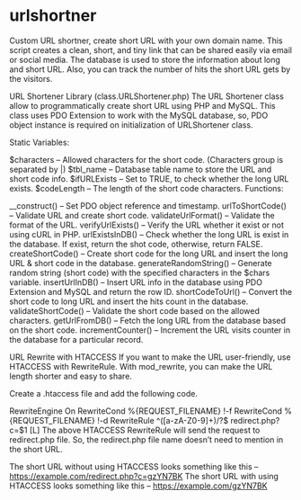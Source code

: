 # urlshortner
Custom URL shortner, create short URL with your own domain name.
This script creates a clean, short, and tiny link that can be shared easily via email or social media. The database is used to store the information about long and short URL. Also, you can track the number of hits the short URL gets by the visitors.

URL Shortener Library (class.URLShortener.php)
The URL Shortener class allow to programmatically create short URL using PHP and MySQL. This class uses PDO Extension to work with the MySQL database, so, PDO object instance is required on initialization of URLShortener class.

Static Variables:

$characters – Allowed characters for the short code. (Characters group is separated by |)
$tbl_name – Database table name to store the URL and short code info.
$ifURLExists – Set to TRUE, to check whether the long URL exists.
$codeLength – The length of the short code characters.
Functions:

__construct() – Set PDO object reference and timestamp.
urlToShortCode() – Validate URL and create short code.
validateUrlFormat() – Validate the format of the URL.
verifyUrlExists() – Verify the URL whether it exist or not using cURL in PHP.
urlExistsInDB() – Check whether the long URL is exist in the database. If exist, return the shot code, otherwise, return FALSE.
createShortCode() – Create short code for the long URL and insert the long URL & short code in the database.
generateRandomString() – Generate random string (short code) with the specified characters in the $chars variable.
insertUrlInDB() – Insert URL info in the database using PDO Extension and MySQL and return the row ID.
shortCodeToUrl() – Convert the short code to long URL and insert the hits count in the database.
validateShortCode() – Validate the short code based on the allowed characters.
getUrlFromDB() – Fetch the long URL from the database based on the short code.
incrementCounter() – Increment the URL visits counter in the database for a particular record.


URL Rewrite with HTACCESS
If you want to make the URL user-friendly, use HTACCESS with RewriteRule. With mod_rewrite, you can make the URL length shorter and easy to share.

Create a .htaccess file and add the following code.

<IfModule mod_rewrite.c>
RewriteEngine On
RewriteCond %{REQUEST_FILENAME} !-f
RewriteCond %{REQUEST_FILENAME} !-d
RewriteRule ^([a-zA-Z0-9]+)/?$ redirect.php?c=$1 [L] 
</IfModule>
The above HTACCESS RewriteRule will send the request to redirect.php file. So, the redirect.php file name doesn’t need to mention in the short URL.

The short URL without using HTACCESS looks something like this – https://example.com/redirect.php?c=gzYN7BK
The short URL with using HTACCESS looks something like this – https://example.com/gzYN7BK
